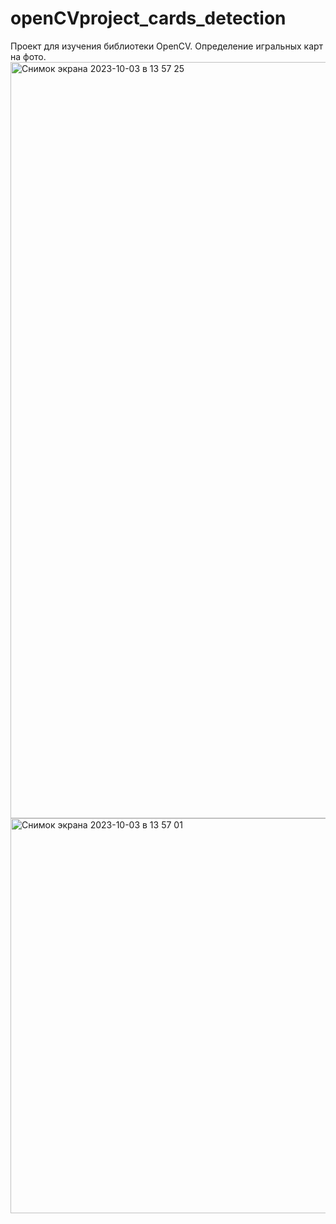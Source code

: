 # openCVproject_cards_detection
Проект для изучения библиотеки OpenCV. Определение игральных карт на фото.
<img width="1210" alt="Снимок экрана 2023-10-03 в 13 57 25" src="https://github.com/Alexey504/openCVproject_cards_detection/assets/101816456/330c1144-9643-478a-ba1f-06119303ff4a">
<img width="632" alt="Снимок экрана 2023-10-03 в 13 57 01" src="https://github.com/Alexey504/openCVproject_cards_detection/assets/101816456/a3c45b7a-74eb-4cce-8387-055aa1a51246">
